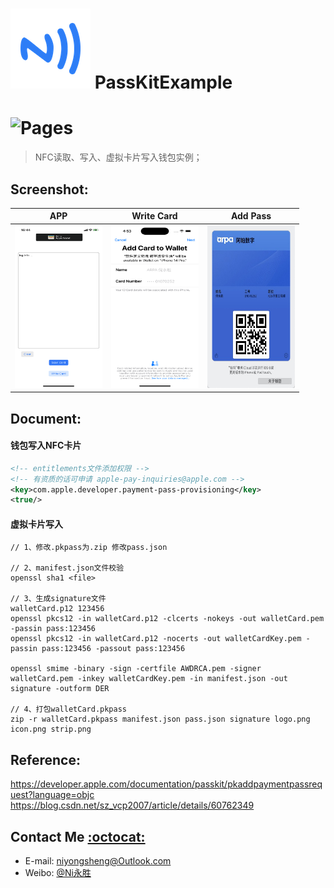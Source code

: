 ![(logo)](./logo.png)
PassKitExample
===
![Pages](https://img.shields.io/badge/PassKit-ObjectC-brightgreen.svg?style=flat-square)
===
> NFC读取、写入、虚拟卡片写入钱包实例；

## Screenshot:
APP | Write Card | Add Pass
------------ | ------------- | -------------
<img src="./walletCard/screenshot/app.png" width="140" height="260"> | <img src="./walletCard/screenshot/nfc.png" width="140" height="260"> | <img src="./walletCard/screenshot/card.jpg" width="140" height="260">


## Document:
#### 钱包写入NFC卡片
```xml
<!-- entitlements文件添加权限 -->
<!-- 有资质的话可申请 apple-pay-inquiries@apple.com -->
<key>com.apple.developer.payment-pass-provisioning</key>
<true/>
```

#### 虚拟卡片写入
```shell
// 1、修改.pkpass为.zip 修改pass.json

// 2、manifest.json文件校验
openssl sha1 <file>

// 3、生成signature文件
walletCard.p12 123456
openssl pkcs12 -in walletCard.p12 -clcerts -nokeys -out walletCard.pem -passin pass:123456
openssl pkcs12 -in walletCard.p12 -nocerts -out walletCardKey.pem -passin pass:123456 -passout pass:123456

openssl smime -binary -sign -certfile AWDRCA.pem -signer walletCard.pem -inkey walletCardKey.pem -in manifest.json -out signature -outform DER

// 4、打包walletCard.pkpass
zip -r walletCard.pkpass manifest.json pass.json signature logo.png icon.png strip.png
```
## Reference:
https://developer.apple.com/documentation/passkit/pkaddpaymentpassrequest?language=objc
https://blog.csdn.net/sz_vcp2007/article/details/60762349

## Contact Me [:octocat:](https://niyongsheng.github.io)
* E-mail: niyongsheng@Outlook.com
* Weibo: [@Ni永胜](https://weibo.com/u/7317805089)
